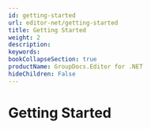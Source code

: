 ```yaml
---
id: getting-started
url: editor-net/getting-started
title: Getting Started
weight: 2
description: 
keywords: 
bookCollapseSection: true
productName: GroupDocs.Editor for .NET
hideChildren: False
---
```


# Getting Started



